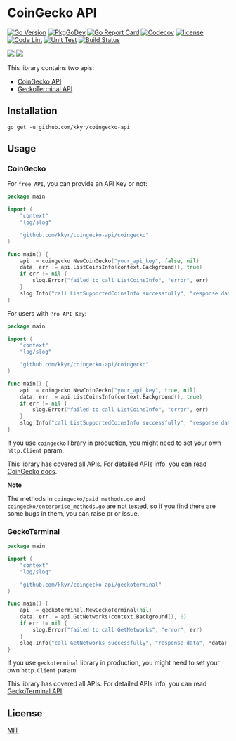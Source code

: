 # CoinGecko API

[![Go Version](https://img.shields.io/badge/go-v1.21.1-green.svg)](https://golang.org/dl/)
[![PkgGoDev](https://pkg.go.dev/badge/github.com/kkyr/coingecko-api)](https://pkg.go.dev/github.com/kkyr/coingecko-api)
[![Go Report Card](https://goreportcard.com/badge/github.com/kkyr/coingecko-api)](https://goreportcard.com/report/github.com/kkyr/coingecko-api)
[![Codecov](https://codecov.io/gh/bufdata/coingecko-api/branch/master/graph/badge.svg)](https://codecov.io/gh/bufdata/coingecko-api)
[![license](https://img.shields.io/badge/license-MIT-blue)](https://github.com/kkyr/coingecko-api/blob/main/LICENSE)
[![Code Lint](https://github.com/kkyr/coingecko-api/actions/workflows/code-lint.yml/badge.svg)](https://github.com/kkyr/coingecko-api/actions/workflows/code-lint.yml)
[![Unit Test](https://github.com/kkyr/coingecko-api/actions/workflows/unit-test.yml/badge.svg)](https://github.com/kkyr/coingecko-api/actions/workflows/unit-test.yml)
[![Build Status](https://travis-ci.com/bufdata/coingecko-api.svg?branch=main)](https://travis-ci.com/bufdata/coingecko-api)

[![](https://static.coingecko.com/s/coingecko-logo-d13d6bcceddbb003f146b33c2f7e8193d72b93bb343d38e392897c3df3e78bdd.png)](https://coingecko.com)
[![](https://www.geckoterminal.com/_next/static/media/logo_dark.6b1547fe.png)](https://www.geckoterminal.com)

This library contains two apis:

- [CoinGecko API](https://apiguide.coingecko.com/getting-started/introduction)
- [GeckoTerminal API](https://apiguide.geckoterminal.com/)

## Installation

```shell
go get -u github.com/kkyr/coingecko-api
```

## Usage

### CoinGecko

For `free API`, you can provide an API Key or not:

```go
package main

import (
	"context"
	"log/slog"

	"github.com/kkyr/coingecko-api/coingecko"
)

func main() {
	api := coingecko.NewCoinGecko("your_api_key", false, nil)
	data, err := api.ListCoinsInfo(context.Background(), true)
	if err != nil {
		slog.Error("failed to call ListCoinsInfo", "error", err)
	}
	slog.Info("call ListSupportedCoinsInfo successfully", "response data", (*data)[0])
}
```

For users with `Pro API Key`:

```go
package main

import (
	"context"
	"log/slog"

	"github.com/kkyr/coingecko-api/coingecko"
)

func main() {
	api := coingecko.NewCoinGecko("your_api_key", true, nil)
	data, err := api.ListCoinsInfo(context.Background(), true)
	if err != nil {
		slog.Error("failed to call ListCoinsInfo", "error", err)
	}
	slog.Info("call ListSupportedCoinsInfo successfully", "response data", (*data)[0])
}
```

If you use `coingecko` library in production, you might need to set your own `http.Client` param.

This library has covered all APIs. For detailed APIs info, you can read [CoinGecko docs](https://www.coingecko.com/api/documentation).

**Note**

The methods in `coingecko/paid_methods.go` and `coingecko/enterprise_methods.go` are not tested, so if you find there
are some bugs in them, you can raise pr or issue.

### GeckoTerminal

```go
package main

import (
	"context"
	"log/slog"

	"github.com/kkyr/coingecko-api/geckoterminal"
)

func main() {
	api := geckoterminal.NewGeckoTerminal(nil)
	data, err := api.GetNetworks(context.Background(), 0)
	if err != nil {
		slog.Error("failed to call GetNetworks", "error", err)
	}
	slog.Info("call GetNetworks successfully", "response data", *data)
}
```

If you use `geckoterminal` library in production, you might need to set your own `http.Client` param.

This library has covered all APIs. For detailed APIs info, you can read [GeckoTerminal API](https://apiguide.geckoterminal.com/).

## License

[MIT](https://choosealicense.com/licenses/mit/)
